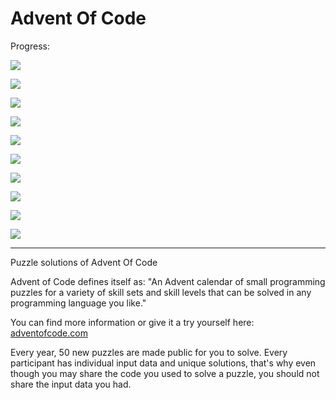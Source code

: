# Advent Of Code

Progress:<br/>

![](https://img.shields.io/badge/2024%20⭐-47-yellow)

![](https://img.shields.io/badge/2023%20⭐-9-yellow)

![](https://img.shields.io/badge/2022%20⭐-27-yellow)

![](https://img.shields.io/badge/2021%20⭐-6-yellow)

![](https://img.shields.io/badge/2020%20⭐-6-yellow)

![](https://img.shields.io/badge/2019%20⭐-0-yellow)

![](https://img.shields.io/badge/2018%20⭐-0-yellow)

![](https://img.shields.io/badge/2017%20⭐-0-yellow)

![](https://img.shields.io/badge/2016%20⭐-20-yellow)

![](https://img.shields.io/badge/2015%20⭐-50-yellow)

<hr/>

Puzzle solutions of Advent Of Code

Advent of Code defines itself as: "An Advent calendar of small programming puzzles for a variety of skill sets and skill levels that can be solved in any programming language you like."

You can find more information or give it a try yourself here: <a href="https://adventofcode.com/">adventofcode.com</a>

Every year, 50 new puzzles are made public for you to solve. Every participant has individual input data and unique solutions, that's why even though you may share the code you used to solve a puzzle, you should not share the input data you had. 


